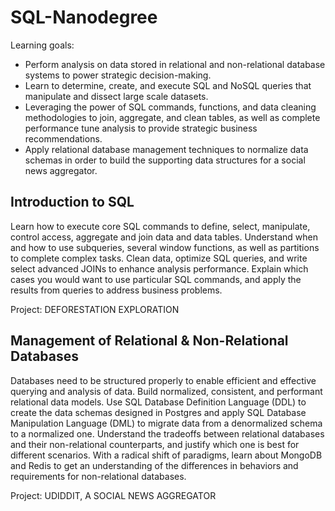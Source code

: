 # SQL-Nanodegree

Learning goals:
- Perform analysis on data stored in relational and non-relational database systems to power strategic decision-making. 
- Learn to determine, create, and execute SQL and NoSQL queries that manipulate and dissect large scale datasets. 
- Leveraging the power of SQL commands, functions, and data cleaning methodologies to join, aggregate, and clean tables, as well as complete performance tune analysis to provide strategic business recommendations. 
- Apply relational database management techniques to normalize data schemas in order to build the supporting data structures for a social news aggregator.

## Introduction to SQL
Learn how to execute core SQL commands to define, select, manipulate, control access, aggregate and join data and data tables. Understand when and how to use subqueries, several window functions, as well as partitions to complete complex tasks. Clean data, optimize SQL queries, and write select advanced JOINs to enhance analysis performance. Explain which cases you would want to use particular SQL commands, and apply the results from queries to address business problems.

Project: DEFORESTATION EXPLORATION

## Management of Relational & Non-Relational Databases
Databases need to be structured properly to enable efficient and effective querying and analysis of data. Build normalized, consistent, and performant relational data models. Use SQL Database Definition Language (DDL) to create the data schemas designed in Postgres and apply SQL Database Manipulation Language (DML) to migrate data from a denormalized schema to a normalized one. Understand the tradeoffs between relational databases and their non-relational counterparts, and justify which one is best for different scenarios. With a radical shift of paradigms, learn about MongoDB and Redis to get an understanding of the differences in behaviors and requirements for non-relational databases.

Project: UDIDDIT, A SOCIAL NEWS AGGREGATOR
